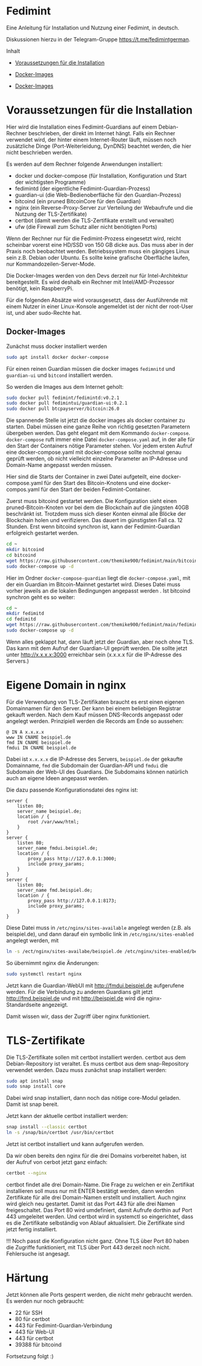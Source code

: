# Fedimint

Eine Anleitung für Installation und Nutzung einer Fedimint, in deutsch.

Diskussionen hierzu in der Telegram-Gruppe <https://t.me/fedimintgerman>.

Inhalt

* [Voraussetzungen für die Installation](#voraussetzungen)

* [Docker-Images](#docker)

* [Docker-Images](#docker-images)

# Voraussetzungen für die Installation <a name="voraussetzungen"></a>

Hier wird die Installation eines Fedimint-Guardians auf einem Debian-Rechner beschrieben, der direkt im Internet hängt. Falls ein Rechner verwendet wird, der hinter einem Internet-Router läuft, müssen noch zusätzliche Dinge (Port-Weiterleidung, DynDNS) beachtet werden, die hier nicht beschrieben werden.

Es werden auf dem Rechner folgende Anwendungen installiert:

- docker und docker-compose (für Installation, Konfiguration und Start der wichtigsten Programme)
- fedimintd (der eigentliche Fedimint-Guardian-Prozess)
- guardian-ui (die Web-Bedienoberfläche für den Guardian-Prozess)
- bitcoind (ein pruned BitcoinCore für den Guardian)
- nginx (ein Reverse-Proxy-Server zur Verteilung der Webaufrufe und die Nutzung der TLS-Zertifikate)
- certbot (damit werden die TLS-Zertifikate erstellt und verwaltet)
- ufw (die Firewall zum Schutz aller nicht benötigten Ports)

Wenn der Rechner nur für die Fedimint-Prozess eingesetzt wird, reicht scheinbar vorerst eine HD/SSD von 150 GB dicke aus. Das muss aber in der Praxis noch beobachtet werden. Betriebssystem muss ein gängiges Linux sein z.B. Debian oder Ubuntu. Es sollte keine grafische Oberfläche laufen, nur Kommandozeilen-Server-Mode.

Die Docker-Images werden von den Devs derzeit nur für Intel-Architektur bereitgestellt. Es wird deshalb ein Rechner mit Intel/AMD-Prozessor benötigt, kein RaspberryPi.

Für  die folgenden Absätze wird vorausgesetzt, dass der Ausführende mit einem Nutzer  in einer Linux-Konsole angemeldet ist der nicht der root-User ist, und aber sudo-Rechte hat.

## Docker-Images

Zunächst muss docker installiert werden

```bash
sudo apt install docker docker-compose
```

Für einen reinen Guardian müssen die docker images `fedimnitd` und `guardian-ui` und `bitcond` installiert werden. 

So werden die Images aus dem Internet geholt:

```bash
sudo docker pull fedimint/fedimintd:v0.2.1
sudo docker pull fedimintui/guardian-ui:0.2.1
sudo docker pull btcpayserver/bitcoin:26.0
```

Die spannende Stelle ist jetzt die docker images als docker container zu starten. Dabei müssen eine ganze Reihe von richtig gesetzten Parametern übergeben werden. Das geht elegant mit dem Kommando `docker-compose`.
`docker-compose` ruft immer eine Datei `docker-compose.yaml` auf, in der alle für den Start der Containers nötige Parameter stehen. Vor jedem ersten Aufruf eine docker-compose.yaml mit docker-compose sollte nochmal genau geprüft werden, ob nicht vielleicht einzelne Parameter an IP-Adresse und Domain-Name angepasst werden müssen.

Hier sind die Starts der Container in zwei Datei aufgeteilt, eine docker-compose.yaml für den Start des Bitcoin-Knotens und eine docker-compos.yaml für den Start der beiden Fedimint-Container.

Zuerst muss bitcoind gestartet werden. Die Konfiguration sieht einen pruned-Bitcoin-Knoten vor bei dem die Blockchain auf die jüngsten 40GB beschränkt ist. Trotzdem muss sich dieser Konten einmal alle Blöcke der Blockchain holen und verifizieren. Das dauert im günstigsten Fall ca. 12 Stunden. Erst wenn bitcoind synchron ist, kann der Fedimint-Guardian erfolgreich gestartet werden.

```bash
cd ~
mkdir bitcoind
cd bitcoind
wget https://raw.githubusercontent.com/themike900/fedimint/main/bitcoind-mainnet/docker-compose.yaml
sudo docker-compose up -d
```

Hier im Ordner `docker-compose-guardian` liegt die `docker-compose.yaml`, mit der ein Guardian im Bitcoin-Mainnet gestartet wird. Dieses Datei muss vorher jeweils an die lokalen Bedingungen angepasst werden . Ist bitcoind synchron geht es so weiter:

```bash
cd ~
mkdir fedimitd
cd fedimitd
wget https://raw.githubusercontent.com/themike900/fedimint/main/fedimint-mainnet/docker-compose.yaml
sudo docker-compose up -d
```

Wenn alles geklappt hat, dann läuft jetzt der Guardian, aber noch ohne TLS. Das kann mit dem Aufruf der Guardian-UI geprüft werden. Die sollte jetzt unter http://x.x.x.x:3000 erreichbar sein (x.x.x.x für die IP-Adresse des Servers.)

# Eigene Domain in nginx

Für die Verwendung von TLS-Zertifikaten braucht es erst einen eigenen Domainnamen für den Server. Der kann bei einem beliebigen Registrar gekauft werden. Nach dem Kauf müssen DNS-Records angepasst oder angelegt werden. Prinzipiell werden die Records am Ende so aussehen:

```dns-zone-file
@ IN A x.x.x.x
www IN CNAME beispiel.de
fmd IN CNAME beispiel.de
fmdui IN CNAME beispiel.de
```

Dabei ist `x.x.x.x` die IP-Adresse des Servers, `beispiel.de` der gekaufte Domainname, `fmd` die Subdomain der Guardian-API und `fmdui` die Subdomain der Web-UI des Guardians. Die Subdomains können natürlich auch an eigene Ideen angepasst werden.

Die dazu passende Konfigurationsdatei des nginx ist:

```nginx
server {
    listen 80;
    server_name beispiel.de;
    location / {
        root /var/www/html;
    }
}
server {
    listen 80;
    server_name fmdui.beispiel.de;
    location / {
        proxy_pass http://127.0.0.1:3000;
        include proxy_params;
    }
}
server {
    listen 80;
    server_name fmd.beispiel.de;
    location / {
        proxy_pass http://127.0.0.1:8173;
        include proxy_params;
    }
}
```

Diese Datei muss in `/etc/nginx/sites-available` angelegt werden (z.B. als beispiel.de), und dann darauf ein symbolic link in `/etc/nginx/sites-enabled` angelegt werden, mit 

```bash
ln -s /ect/nginx/sites-availabe/beispiel.de /etc/nginx/sites-enabled/beispiel.de
```

So übernimmt nginx die Änderungen:

```bash
sudo systemctl restart nginx
```

Jetzt kann die Guardian-WebUI mit http://fmdui.beispiel.de aufgerufene werden. Für die Verbindung zu anderen Guardians gilt jetzt http://fmd.beispiel.de und mit http://beispiel.de wird die nginx-Standardseite angezeigt.

Damit wissen wir, dass der Zugriff über nginx funktioniert.

# TLS-Zertifikate

Die TLS-Zertifikate sollen mit certbot installiert werden. certbot aus dem Debian-Repository ist veraltet. Es muss certbot aus dem snap-Repository verwendet werden. Dazu muss zunächst snap installiert werden:

```bash
sudo apt install snap
sudo snap install core
```

Dabei wird snap installiert, dann noch das nötige core-Modul geladen. Damit ist snap bereit.

Jetzt kann der aktuelle certbot installiert werden:

```bash
snap install --classic certbot
ln -s /snap/bin/certbot /usr/bin/certbot
```

Jetzt ist certbot installiert und kann aufgerufen werden.

Da wir oben bereits den nginx für die drei Domains vorbereitet haben, ist der Aufruf von cerbot jetzt ganz einfach:

```bash
certbot --nginx
```

certbot findet alle drei Domain-Name. Die Frage zu welchen er ein Zertifikat installieren soll muss nur mit ENTER bestätigt werden, dann werden Zertifikate für alle drei Domain-Namen erstellt und installiert. Auch nginx wird gleich neu gestartet. Damit ist das Port 443 für alle drei Namen freigeschaltet. Das Port 80 wird umdefiniert, damit Aufrufe dorthin auf Port 443 umgeleitet werden. Und certbot wird in systemctl so eingerichtet, dass es die Zertifikate selbständig von Ablauf aktualisiert. Die Zertifikate sind jetzt fertig installiert.

!!! Noch passt die Konfiguration nicht ganz. Ohne TLS über Port 80 haben die Zugriffe funktioniert, mit TLS über Port 443 derzeit noch nicht. Fehlersuche ist angesagt.

# Härtung

Jetzt können alle Ports gesperrt werden, die nicht mehr gebraucht werden. Es werden nur noch gebraucht:

- 22 für SSH
- 80 für certbot
- 443 für Fedimint-Guardian-Verbindung
- 443 für Web-UI
- 443 für certbot
- 39388 für bitcoind

Fortsetzung folgt :)
